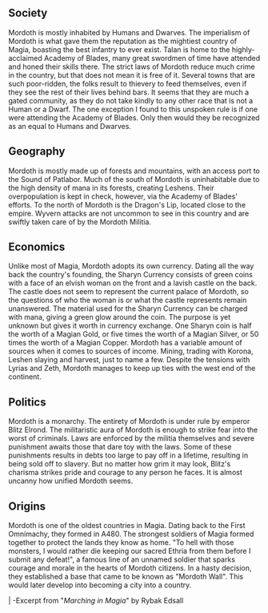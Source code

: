 
## Society
Mordoth is mostly inhabited by Humans and Dwarves. The imperialism of Mordoth is what gave them the reputation as the mightiest country of Magia, boasting the best infantry to ever exist. Talan is home to the highly-acclaimed Academy of Blades, many great swordmen of time have attended and honed their skills there. The strict laws of Mordoth reduce much crime in the country, but that does not mean it is free of it. Several towns that are such poor-ridden, the folks result to thievery to feed themselves, even if they see the rest of their lives behind bars. 
It seems that they are much a gated community, as they do not take kindly to any other race that is not a Human or a Dwarf. The one exception I found to this unspoken rule is if one were attending the Academy of Blades. Only then would they be recognized as an equal to Humans and Dwarves.

## Geography
Mordoth is mostly made up of forests and mountains, with an access port to the Sound of Patlabor. Much of the south of Mordoth is uninhabitable due to the high density of mana in its forests, creating Leshens. Their overpopulation is kept in check, however, via the Academy of Blades' efforts. To the north of Mordoth is the Dragon's Lip, located close to the empire. Wyvern attacks are not uncommon to see in this country and are swiftly taken care of by the Mordoth Militia.

## Economics
Unlike most of Magia, Mordoth adopts its own currency. Dating all the way back the country's founding, the Sharyn Currency consists of green coins with a face of an elvish woman on the front and a lavish castle on the back. The castle does not seem to represent the current palace of Mordoth, so the questions of who the woman is or what the castle represents remain unanswered. The material used for the Sharyn Currency can be charged with mana, giving a green glow around the coin. The purpose is yet unknown but gives it worth in currency exchange. One Sharyn coin is half the worth of a Magian Gold, or five times the worth of a Magian Silver, or 50 times the worth of a Magian Copper.
Mordoth has a variable amount of sources when it comes to sources of income. Mining, trading with Korona, Leshen slaying and harvest, just to name a few. Despite the tensions with Lyrias and Zeth, Mordoth manages to keep up ties with the west end of the continent.

## Politics
Mordoth is a monarchy. The entirety of Mordoth is under rule by emperor Blitz Elrond. The militaristic aura of Mordoth is enough to strike fear into the worst of criminals. Laws are enforced by the militia themselves and severe punishment awaits those that dare toy with the laws. Some of these punishments results in debts too large to pay off in a lifetime, resulting in being sold off to slavery. But no matter how grim it may look, Blitz's charisma strikes pride and courage to any person he faces. It is almost uncanny how unified Mordoth seems.

## Origins
Mordoth is one of the oldest countries in Magia. Dating back to the First Omnimachy, they formed in A480. The strongest soldiers of Magia formed together to protect the lands they know as home. "To hell with those monsters, I would rather die keeping our sacred Ethria from them before I submit any defeat!", a famous line of an unnamed soldier that sparks courage and morale in the hearts of Mordoth citizens. In a hasty decision, they established a base that came to be known as "Mordoth Wall". This would later develop into becoming a city into a country.






|                                                                                                                    -Excerpt from "*Marching in Magia*" by Rybak Edsall
